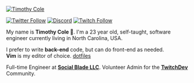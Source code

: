 [![Timothy Cole](https://github.com/timcole/timcole/raw/main/banner.png)](https://timcole.me)

[![Twitter Follow](https://img.shields.io/badge/dynamic/json.svg?color=1DA1F2&labelColor=1A90D9&logo=twitter&logoColor=ffffff&label=&query=%24.results[2].followers&url=https%3A%2F%2Ftimcole.me%2Fapi%2Fstats&suffix=%20Followers)](https://twitter.com/modesttim)
[![Discord](https://img.shields.io/discord/313591755180081153.svg?label=&logo=discord&logoColor=ffffff&color=7389D8&labelColor=6A7EC2)](https://modest.land/discord)
[![Twitch Follow](https://img.shields.io/badge/dynamic/json.svg?color=6441A4&labelColor=5A3A93&logo=twitch&logoColor=ffffff&label=&query=%24.results[1].followers&url=https%3A%2F%2Ftimcole.me%2Fapi%2Fstats&suffix=%20Followers)](https://www.twitch.tv/modesttim)

My name is **Timothy Cole 🦄**. I'm a 23 year old, self-taught, software engineer currently living in North Carolina, USA.

I prefer to write **back-end** code, but can do front-end as needed.  
**Vim** is my editor of choice. [dotfiles](https://github.com/TimothyCole/dotfiles)

Full-time Engineer at **[Social Blade LLC](https://socialblade.com)**.
Volunteer Admin for the **[TwitchDev](https://dev.twitch.tv)** Community.
